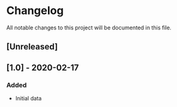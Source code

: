 # Changelog

All notable changes to this project will be documented in this file.

## [Unreleased]

## [1.0] - 2020-02-17

### Added
- Initial data